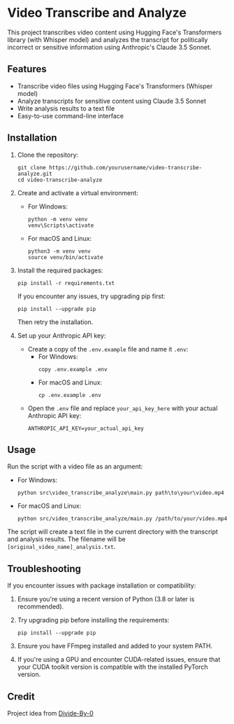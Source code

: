 # Video Transcribe and Analyze

This project transcribes video content using Hugging Face's Transformers library (with Whisper model) and analyzes the transcript for politically incorrect or sensitive information using Anthropic's Claude 3.5 Sonnet.

## Features

- Transcribe video files using Hugging Face's Transformers (Whisper model)
- Analyze transcripts for sensitive content using Claude 3.5 Sonnet
- Write analysis results to a text file
- Easy-to-use command-line interface

## Installation

1. Clone the repository:
   ```
   git clone https://github.com/yourusername/video-transcribe-analyze.git
   cd video-transcribe-analyze
   ```

2. Create and activate a virtual environment:

   - For Windows:
     ```
     python -m venv venv
     venv\Scripts\activate
     ```

   - For macOS and Linux:
     ```
     python3 -m venv venv
     source venv/bin/activate
     ```

3. Install the required packages:
   ```
   pip install -r requirements.txt
   ```

   If you encounter any issues, try upgrading pip first:
   ```
   pip install --upgrade pip
   ```
   Then retry the installation.

4. Set up your Anthropic API key:
   - Create a copy of the `.env.example` file and name it `.env`:
     - For Windows:
       ```
       copy .env.example .env
       ```
     - For macOS and Linux:
       ```
       cp .env.example .env
       ```
   - Open the `.env` file and replace `your_api_key_here` with your actual Anthropic API key:
     ```
     ANTHROPIC_API_KEY=your_actual_api_key
     ```

## Usage

Run the script with a video file as an argument:

- For Windows:
  ```
  python src\video_transcribe_analyze\main.py path\to\your\video.mp4
  ```

- For macOS and Linux:
  ```
  python src/video_transcribe_analyze/main.py /path/to/your/video.mp4
  ```

The script will create a text file in the current directory with the transcript and analysis results. The filename will be `[original_video_name]_analysis.txt`.

## Troubleshooting

If you encounter issues with package installation or compatibility:

1. Ensure you're using a recent version of Python (3.8 or later is recommended).
2. Try upgrading pip before installing the requirements:
   ```
   pip install --upgrade pip
   ```
3. Ensure you have FFmpeg installed and added to your system PATH.

4. If you're using a GPU and encounter CUDA-related issues, ensure that your CUDA toolkit version is compatible with the installed PyTorch version.

## Credit
Project idea from [Divide-By-0](https://github.com/Divide-By-0/)
